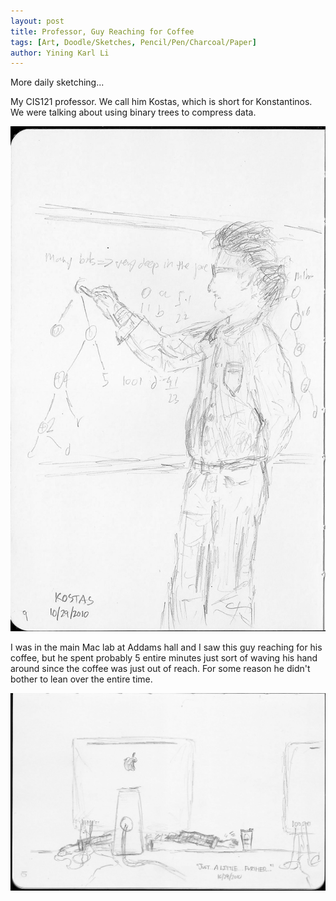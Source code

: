 ```yaml
---
layout: post
title: Professor, Guy Reaching for Coffee
tags: [Art, Doodle/Sketches, Pencil/Pen/Charcoal/Paper]
author: Yining Karl Li
---
```


More daily sketching... 

My CIS121 professor. We call him Kostas, which is short for Konstantinos. We were talking about using binary trees to compress data.

[![](/content/images/2010/Oct/page09.jpg)](/content/images/2010/Oct/page09_full.jpg)

I was in the main Mac lab at Addams hall and I saw this guy reaching for his coffee, but he spent probably 5 entire minutes just sort of waving his hand around since the coffee was just out of reach. For some reason he didn't bother to lean over the entire time.

[![](/content/images/2010/Oct/page10.jpg)](/content/images/2010/Oct/page10_full.jpg)
